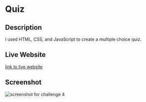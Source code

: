 # Quiz

## Description
I used HTML, CSS, and JavaScript to create a multiple choice quiz.

## Live Website
[link to live website]()


## Screenshot 
![screenshot for challenge 4]()

